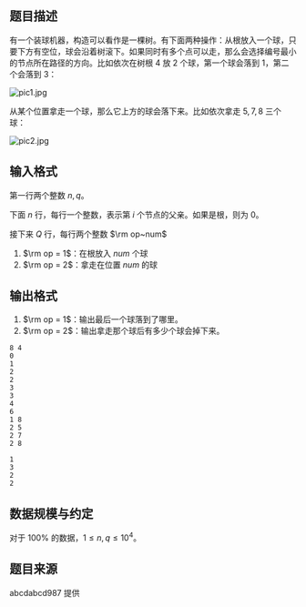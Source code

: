 ## 题目描述

有一个装球机器，构造可以看作是一棵树。有下面两种操作：从根放入一个球，只要下方有空位，球会沿着树滚下。如果同时有多个点可以走，那么会选择编号最小的节点所在路径的方向。比如依次在树根 $4$ 放 $2$ 个球，第一个球会落到 $1$，第二个会落到 $3$：

![pic1.jpg](file://pic1.jpg)

从某个位置拿走一个球，那么它上方的球会落下来。比如依次拿走 $5, 7, 8$ 三个球：

![pic2.jpg](file://pic2.jpg)

## 输入格式

第一行两个整数 $n,q$。

下面 $n$ 行，每行一个整数，表示第 $i$ 个节点的父亲。如果是根，则为 $0$。

接下来 $Q$ 行，每行两个整数 $\rm op~num$

1. $\rm op = 1$：在根放入  $num$ 个球
2. $\rm op = 2$：拿走在位置 $num$ 的球

## 输出格式

1. $\rm op = 1$：输出最后一个球落到了哪里。
2. $\rm op = 2$：输出拿走那个球后有多少个球会掉下来。



```input1
8 4
0
1
2
2
3
3
4
6
1 8
2 5
2 7
2 8
```



```output1
1
3
2
2
```

## 数据规模与约定

对于 $100\%$ 的数据，$1\le n, q \le  10^4$。

## 题目来源

abcdabcd987 提供

